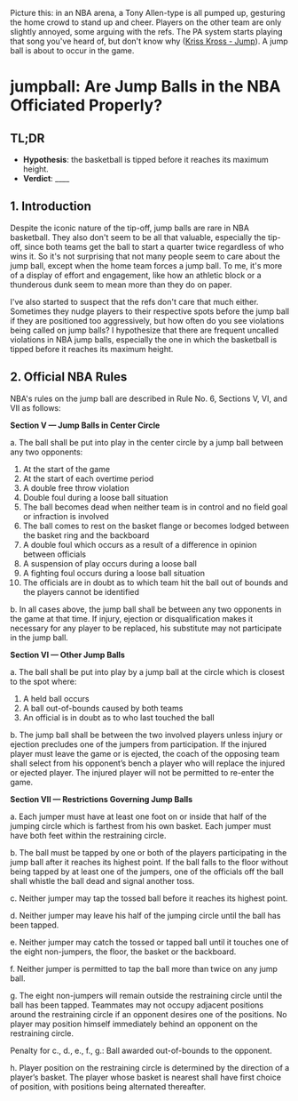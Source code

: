 Picture this: in an NBA arena, a Tony Allen-type is all pumped up, gesturing the home crowd to stand up and cheer. Players on the other team are only slightly annoyed, some arguing with the refs. The PA system starts playing that song you've heard of, but don't know why ([Kriss Kross - Jump](https://youtu.be/010KyIQjkTk)). A jump ball is about to occur in the game.

# jumpball: Are Jump Balls in the NBA Officiated Properly?

## TL;DR
* __Hypothesis__: the basketball is tipped before it reaches its maximum height.
* __Verdict__: ____

## 1. Introduction

Despite the iconic nature of the tip-off, jump balls are rare in NBA basketball. They also don't seem to be all that valuable, especially the tip-off, since both teams get the ball to start a quarter twice regardless of who wins it. So it's not surprising that not many people seem to care about the jump ball, except when the home team forces a jump ball. To me, it's more of a display of effort and engagement, like how an athletic block or a thunderous dunk seem to mean more than they do on paper.

I've also started to suspect that the refs don't care that much either. Sometimes they nudge players to their respective spots before the jump ball if they are positioned too aggressively, but how often do you see violations being called on jump balls? I hypothesize that there are frequent uncalled violations in NBA jump balls, especially the one in which the basketball is tipped before it reaches its maximum height.

## 2. Official NBA Rules

NBA's rules on the jump ball are described in Rule No. 6, Sections V, VI, and VII as follows:

__Section V — Jump Balls in Center Circle__

a. The ball shall be put into play in the center circle by a jump ball between any two
opponents:

  1. At the start of the game
  2. At the start of each overtime period
  3. A double free throw violation
  4. Double foul during a loose ball situation
  5. The ball becomes dead when neither team is in control and no field goal or infraction is involved
  6. The ball comes to rest on the basket flange or becomes lodged between the basket ring and the backboard
  7. A double foul which occurs as a result of a difference in opinion between officials
  8. A suspension of play occurs during a loose ball
  9. A fighting foul occurs during a loose ball situation
  10. The officials are in doubt as to which team hit the ball out of bounds and the players cannot be identified

b. In all cases above, the jump ball shall be between any two opponents in the game at that time. If injury, ejection or disqualification makes it necessary for any player to be replaced, his substitute may not participate in the jump ball.

__Section VI — Other Jump Balls__

a. The ball shall be put into play by a jump ball at the circle which is closest to the spot where:

  1. A held ball occurs
  2. A ball out-of-bounds caused by both teams
  3. An official is in doubt as to who last touched the ball
  
b. The jump ball shall be between the two involved players unless injury or ejection precludes one of the jumpers from participation. If the injured player must leave the game or is ejected, the coach of the opposing team shall select from his opponent’s bench a player who
will replace the injured or ejected player. The injured player will not be permitted to re-enter the game.

__Section VII — Restrictions Governing Jump Balls__

a. Each jumper must have at least one foot on or inside that half of the jumping circle which is farthest from his own basket. Each jumper must have both feet within the restraining circle.

b. The ball must be tapped by one or both of the players participating in the jump ball after it reaches its highest point. If the ball falls to the floor without being tapped by at least one of the jumpers, one of the officials off the ball shall whistle the ball dead and signal another toss.

c. Neither jumper may tap the tossed ball before it reaches its highest point.

d. Neither jumper may leave his half of the jumping circle until the ball has been tapped.

e. Neither jumper may catch the tossed or tapped ball until it touches one of the eight non-jumpers, the floor, the basket or the backboard.

f. Neither jumper is permitted to tap the ball more than twice on any jump ball.

g. The eight non-jumpers will remain outside the restraining circle until the ball has been tapped. Teammates may not occupy adjacent positions around the restraining circle if an opponent desires one of the positions. No player may position himself immediately
behind an opponent on the restraining circle.

Penalty for c., d., e., f., g.: Ball awarded out-of-bounds to the opponent.

h. Player position on the restraining circle is determined by the direction of a player’s basket. The player whose basket is nearest shall have first choice of position, with positions being alternated thereafter.
